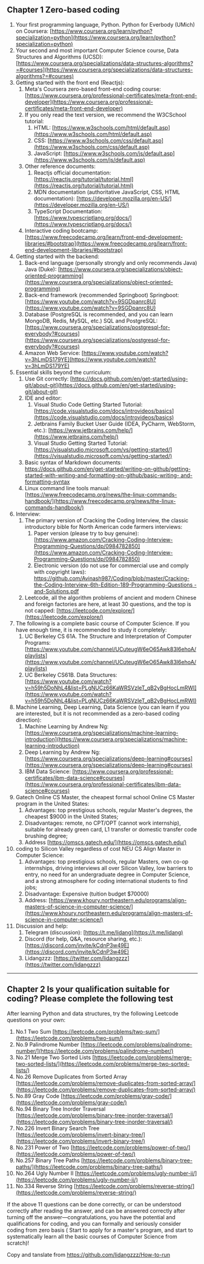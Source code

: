

## Chapter 1 Zero-based coding

1. Your first programming language, Python. Python for Everbody (UMich) on Coursera: [https://www.coursera.org/learn/python?specialization=python](https://www.coursera.org/learn/python?specialization=python)
2. Your second and most important Computer Science course, Data Structures and Algorithms (UCSD): [https://www.coursera.org/specializations/data-structures-algorithms?=#courses](https://www.coursera.org/specializations/data-structures-algorithms?=#courses)
3. Getting started with the front end (Reactjs):
    1. Meta's Coursera zero-based front-end coding course: [https://www.coursera.org/professional-certificates/meta-front-end-developer](https://www.coursera.org/professional-certificates/meta-front-end-developer)
    2. If you only read the text version, we recommend the W3CSchool tutorial:
        1. HTML: [https://www.w3schools.com/html/default.asp](https://www.w3schools.com/html/default.asp)
        2. CSS: [https://www.w3schools.com/css/default.asp](https://www.w3schools.com/css/default.asp)
        3. JavaScript: [https://www.w3schools.com/js/default.asp](https://www.w3schools.com/js/default.asp)
    3. Other reference documents:
        1. Reactjs official documentation: [https://reactjs.org/tutorial/tutorial.html](https://reactjs.org/tutorial/tutorial.html)
        2. MDN documentation (authoritative JavaScript, CSS, HTML documentation): [https://developer.mozilla.org/en-US/](https://developer.mozilla.org/en-US/)
        3. TypeScript Documentation: [https://www.typescriptlang.org/docs/](https://www.typescriptlang.org/docs/)
    4. Interactive coding bootcamp: [https://www.freecodecamp.org/learn/front-end-development-libraries/#bootstrap](https://www.freecodecamp.org/learn/front-end-development-libraries/#bootstrap)
4. Getting started with the backend:
    1. Back-end language (personally strongly and only recommends Java) Java (Duke): [https://www.coursera.org/specializations/object-oriented-programming](https://www.coursera.org/specializations/object-oriented-programming)
    2. Back-end framework (recommended Springboot) Springboot: [https://www.youtube.com/watch?v=9SGDpanrc8U](https://www.youtube.com/watch?v=9SGDpanrc8U)
    3. Database (PostgreSQL is recommended, and you can learn MongoDB, Redis, MySQL, etc.) SQL and PostgreSQL: [https://www.coursera.org/specializations/postgresql-for-everybody?#courses](https://www.coursera.org/specializations/postgresql-for-everybody?#courses)
    4. Amazon Web Service: [https://www.youtube.com/watch?v=3hLmDS179YE](https://www.youtube.com/watch?v=3hLmDS179YE)
5. Essential skills beyond the curriculum:
    1. Use Git correctly: [https://docs.github.com/en/get-started/using-git/about-git](https://docs.github.com/en/get-started/using-git/about-git)
    2. IDE and editor:
        1. Visual Studio Code Getting Started Tutorial: [https://code.visualstudio.com/docs/introvideos/basics](https://code.visualstudio.com/docs/introvideos/basics)
        2. Jetbrains Family Bucket User Guide (IDEA, PyCharm, WebStorm, etc.): [https://www.jetbrains.com/help/](https://www.jetbrains.com/help/)
        3. Visual Studio Getting Started Tutorial: [https://visualstudio.microsoft.com/vs/getting-started/](https://visualstudio.microsoft.com/vs/getting-started/)
    3. Basic syntax of Markdown documents: [https://docs.github.com/en/get-started/writing-on-github/getting-started-with-writing-and-formatting-on-github/basic-writing- and-formatting-syntax](https://docs.github.com/en/get-started/writing-on-github/getting-started-with-writing-and-formatting-on-github/basic-writing-and-formatting-syntax)
    4. Linux command line tools manual: [https://www.freecodecamp.org/news/the-linux-commands-handbook/](https://www.freecodecamp.org/news/the-linux-commands-handbook/)
6. Interview:
    1. The primary version of Cracking the Coding Interview, the classic introductory bible for North American code farmers interviews:
        1. Paper version (please try to buy genuine): [https://www.amazon.com/Cracking-Coding-Interview-Programming-Questions/dp/0984782850](https://www.amazon.com/Cracking-Coding-Interview-Programming-Questions/dp/0984782850)
        2. Electronic version (do not use for commercial use and comply with copyright laws): [https://github.com/Avinash987/Coding/blob/master/Cracking-the-Coding-Interview-6th-Edition-189-Programming-Questions -and-Solutions.pdf](https://github.com/Avinash987/Coding/blob/master/Cracking-the-Coding-Interview-6th-Edition-189-Programming-Questions-and-Solutions.pdf)
    2. Leetcode, all the algorithm problems of ancient and modern Chinese and foreign factories are here, at least 30 questions, and the top is not capped: [https://leetcode.com/explore/](https://leetcode.com/explore/)
7. The following is a complete basic course of Computer Science. If you have enough time, it is recommended to study it completely:
    1. UC Berkeley CS 61A. The Structure and Interpretation of Computer Programs: [https://www.youtube.com/channel/UCuteugW6eO65Awk83I6ehoA/playlists](https://www.youtube.com/channel/UCuteugW6eO65Awk83I6ehoA/playlists)
    2. UC Berkeley CS61B. Data Structures: [https://www.youtube.com/watch?v=h59h5DoNhL4&list=PLgNUCz66KaWRSVzIeT_qB2yBgHocLmRWI](https://www.youtube.com/watch?v=h59h5DoNhL4&list=PLgNUCz66KaWRSVzIeT_qB2yBgHocLmRWI)
8. Machine Learning, Deep Learning, Data Science (you can learn if you are interested, but it is not recommended as a zero-based coding direction):
    1. Machine Learning by Andrew Ng: [https://www.coursera.org/specializations/machine-learning-introduction](https://www.coursera.org/specializations/machine-learning-introduction)
    2. Deep Learning by Andrew Ng: [https://www.coursera.org/specializations/deep-learning#courses](https://www.coursera.org/specializations/deep-learning#courses)
    3. IBM Data Science: [https://www.coursera.org/professional-certificates/ibm-data-science#courses](https://www.coursera.org/professional-certificates/ibm-data-science#courses)
9. Gatech Online CS Master, the cheapest formal school Online CS Master program in the United States:
    1. Advantages: top prestigious schools, regular Master's degrees, the cheapest $9000 in the United States;
    2. Disadvantages: remote, no CPT/OPT (cannot work internship), suitable for already green card, L1 transfer or domestic transfer code brushing degree;
    3. Address [https://omscs.gatech.edu/](https://omscs.gatech.edu/)
10. coding to Silicon Valley regardless of cost NEU CS Align Master in Computer Science:
    1. Advantages: top prestigious schools, regular Masters, own co-op internships, driving interviews all over Silicon Valley, low barriers to entry, no need for an undergraduate degree in Computer Science, and a strong atmosphere for coding international students to find jobs;
    2. Disadvantage: Expensive (tuition budget $70000)
    3. Address: [https://www.khoury.northeastern.edu/programs/align-masters-of-science-in-computer-science/](https://www.khoury.northeastern.edu/programs/align-masters-of-science-in-computer-science/)
11. Discussion and help:
    1. Telegram (discussion): [https://t.me/lidang](https://t.me/lidang)
    2. Discord (for help, Q&A, resource sharing, etc.): [https://discord.com/invite/kCdnP3w49E](https://discord.com/invite/kCdnP3w49E)
    3. Lidangzzz: [https://twitter.com/lidangzzz](https://twitter.com/lidangzzz)

---

## Chapter 2 Is your qualification suitable for coding? Please complete the following test

After learning Python and data structures, try the following Leetcode questions on your own:
1. No.1 Two Sum [https://leetcode.com/problems/two-sum/](https://leetcode.com/problems/two-sum/)
2. No.9 Palindrome Number [https://leetcode.com/problems/palindrome-number/](https://leetcode.com/problems/palindrome-number/)
3. No.21 Merge Two Sorted Lists [https://leetcode.com/problems/merge-two-sorted-lists/](https://leetcode.com/problems/merge-two-sorted-lists/)
4. No.26 Remove Duplicates from Sorted Array [https://leetcode.com/problems/remove-duplicates-from-sorted-array/](https://leetcode.com/problems/remove-duplicates-from-sorted-array/)
5. No.89 Gray Code [https://leetcode.com/problems/gray-code/](https://leetcode.com/problems/gray-code/)
6. No.94 Binary Tree Inorder Traversal [https://leetcode.com/problems/binary-tree-inorder-traversal/](https://leetcode.com/problems/binary-tree-inorder-traversal/)
7. No.226 Invert Binary Search Tree [https://leetcode.com/problems/invert-binary-tree/](https://leetcode.com/problems/invert-binary-tree/)
8. No.231 Power of Two [https://leetcode.com/problems/power-of-two/](https://leetcode.com/problems/power-of-two/)
9. No.257 Binary Tree Paths [https://leetcode.com/problems/binary-tree-paths/](https://leetcode.com/problems/binary-tree-paths/)
10. No.264 Ugly Number II [https://leetcode.com/problems/ugly-number-ii/](https://leetcode.com/problems/ugly-number-ii/)
11. No.334 Reverse String [https://leetcode.com/problems/reverse-string/](https://leetcode.com/problems/reverse-string/)


If the above 11 questions can be done correctly, or can be understood correctly after reading the answer, and can be answered correctly after turning off the answer—congratulations, you have the potential and qualifications for coding, and you can formally and seriously consider coding from zero basis ( Start to apply for a master's program, and start to systematically learn all the basic courses of Computer Science from scratch)!


Copy and tanslate from https://github.com/lidangzzz/How-to-run
